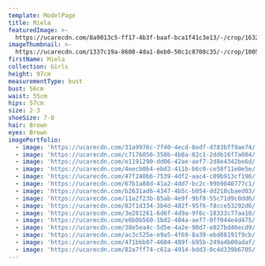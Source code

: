 ```yaml
---
template: ModelPage
title: Miela
featuredImage: >-
  https://ucarecdn.com/8a9013c5-ff17-4b3f-baaf-bca1f41c3e13/-/crop/1632x853/0,644/-/preview/
imageThumbnail: >-
  https://ucarecdn.com/1337c19a-8608-4da1-8eb0-50c1c8708c35/-/crop/1005x1121/55,0/-/preview/
firstName: Miela
collection: Girls
height: 97cm
measurementType: bust
bust: 56cm
waist: 55cm
hips: 57cm
size: 2-3
shoeSize: 7-8
hair: Brown
eyes: Brown
imagePortfolio:
  - image: 'https://ucarecdn.com/31a9976c-7f40-4ecd-8edf-d783bff9ae74/'
  - image: 'https://ucarecdn.com/c7176056-350b-4b8a-82c1-2ddb16f7a804/'
  - image: 'https://ucarecdn.com/e1191290-dd06-42ae-aef7-2d8e4342be6d/'
  - image: 'https://ucarecdn.com/4eecb0b4-ebd3-411b-b6c0-ce58f11e0e5e/'
  - image: 'https://ucarecdn.com/47f240b6-7539-4df2-aac4-c09b913cf196/'
  - image: 'https://ucarecdn.com/67b1a88d-41a2-4dd7-bc2c-99b9040777c1/'
  - image: 'https://ucarecdn.com/b2631ad6-4347-4b5c-b054-dd218cbaed03/'
  - image: 'https://ucarecdn.com/11a2f23b-85ab-4e9f-9bf8-55c71d9c0dd6/'
  - image: 'https://ucarecdn.com/82f1d334-3b4d-402f-95f6-f8cce53292d6/'
  - image: 'https://ucarecdn.com/3e281261-6d6f-4d9a-9f6c-18333c77aa18/'
  - image: 'https://ucarecdn.com/e6b0b560-1bd2-484a-aef7-0ff044e4d475/'
  - image: 'https://ucarecdn.com/38e5ea4c-5d5e-4a2e-90d7-e027bd46ecd9/'
  - image: 'https://ucarecdn.com/ac3c525e-e9a5-4f69-8a39-ebd08191f9cb/'
  - image: 'https://ucarecdn.com/471bbb07-4604-489f-b95b-249a4b00adaf/'
  - image: 'https://ucarecdn.com/82a7ff74-c61a-4914-bdd3-0c4d339b6705/'
---
```


